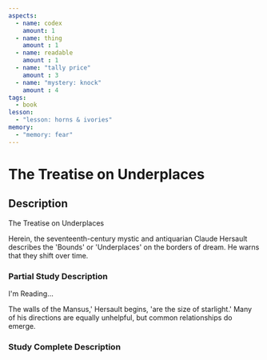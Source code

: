 ```yaml
---
aspects: 
  - name: codex
    amount: 1
  - name: thing
    amount : 1
  - name: readable
    amount : 1
  - name: "tally price"
    amount : 3
  - name: "mystery: knock"
    amount : 4
tags:
  - book
lesson:
  - "lesson: horns & ivories"
memory:
  - "memory: fear"
---
```


# The Treatise on Underplaces

## Description
The Treatise on Underplaces

Herein, the seventeenth-century mystic and antiquarian Claude Hersault describes the 'Bounds' or 'Underplaces' on the borders of dream. He warns that they shift over time.
### Partial Study Description
I'm Reading...

The walls of the Mansus,' Hersault begins, 'are the size of starlight.' Many of his directions are equally unhelpful, but common relationships do emerge.
### Study Complete Description
